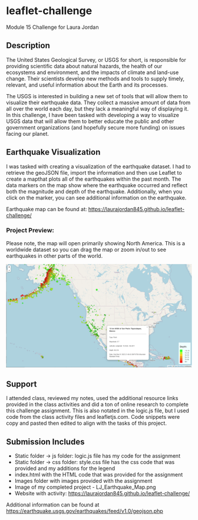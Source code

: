 # leaflet-challenge
Module 15 Challenge for Laura Jordan

## Description
The United States Geological Survey, or USGS for short, is responsible for providing scientific data about natural hazards, the health of our ecosystems and environment, and the impacts of climate and land-use change. Their scientists develop new methods and tools to supply timely, relevant, and useful information about the Earth and its processes.

The USGS is interested in building a new set of tools that will allow them to visualize their earthquake data. They collect a massive amount of data from all over the world each day, but they lack a meaningful way of displaying it. In this challenge, I have been tasked with developing a way to visualize USGS data that will allow them to better educate the public and other government organizations (and hopefully secure more funding) on issues facing our planet.

## Earthquake Visualization
I was tasked with creating a visualization of the earthquake dataset. I had to retrieve the geoJSON file, import the information and then use Leaflet to create a mapthat plots all of the earthquakes within the past month. The data markers on the map show where the earthquake occurred and reflect both the magnitude and depth of the earthquake. Additionally, when you click on the marker, you can see additional information on the earthquake.

Earthquake map can be found at: https://laurajordan845.github.io/leaflet-challenge/

### **Project Preview:** 
Please note, the map will open primarily showing North America. This is a worldwide dataset so you can drag the map or zoom in/out to see earthquakes in other parts of the world.

![My Image](LJ_Earthquake_Map.PNG)

## Support
I attended class, reviewed my notes, used the additional resource links provided in the class activities and did a ton of online research to complete this challenge assignment. This is also notated in the logic.js file,  but I used code from the class activity files and leafletjs.com. Code snippets were copy and pasted then edited to align with the tasks of this project.

## Submission Includes 
* Static folder -> js folder: logic.js file has my code for the assignment
* Static folder -> css folder: style.css file has the css code that was provided and my additions for the legend 
* index.html with the HTML code that was provided for the assignment
* Images folder with images provided with the assignment 
* Image of my completed project - LJ_Earthquake_Map.png
* Website with activity: https://laurajordan845.github.io/leaflet-challenge/
 
Additional information can be found at https://earthquake.usgs.gov/earthquakes/feed/v1.0/geojson.php

